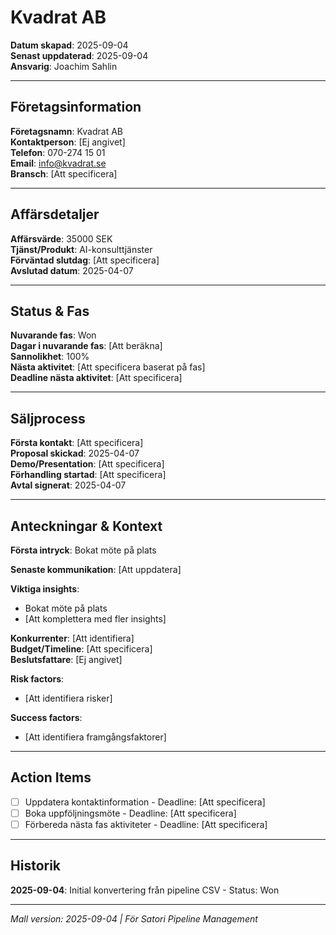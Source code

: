 # Kvadrat AB

**Datum skapad**: 2025-09-04  
**Senast uppdaterad**: 2025-09-04  
**Ansvarig**: Joachim Sahlin

---

## Företagsinformation
**Företagsnamn**: Kvadrat AB  
**Kontaktperson**: [Ej angivet]  
**Telefon**: 070-274 15 01  
**Email**: info@kvadrat.se  
**Bransch**: [Att specificera]

---

## Affärsdetaljer
**Affärsvärde**: 35000 SEK  
**Tjänst/Produkt**: AI-konsulttjänster  
**Förväntad slutdag**: [Att specificera]  
**Avslutad datum**: 2025-04-07

---

## Status & Fas
**Nuvarande fas**: Won  
**Dagar i nuvarande fas**: [Att beräkna]  
**Sannolikhet**: 100%  
**Nästa aktivitet**: [Att specificera baserat på fas]  
**Deadline nästa aktivitet**: [Att specificera]

---

## Säljprocess
**Första kontakt**: [Att specificera]  
**Proposal skickad**: 2025-04-07  
**Demo/Presentation**: [Att specificera]  
**Förhandling startad**: [Att specificera]  
**Avtal signerat**: 2025-04-07

---

## Anteckningar & Kontext
**Första intryck**: Bokat möte på plats  

**Senaste kommunikation**: [Att uppdatera]

**Viktiga insights**: 
- Bokat möte på plats
- [Att komplettera med fler insights]

**Konkurrenter**: [Att identifiera]  
**Budget/Timeline**: [Att specificera]  
**Beslutsfattare**: [Ej angivet]  

**Risk factors**: 
- [Att identifiera risker]

**Success factors**: 
- [Att identifiera framgångsfaktorer]

---

## Action Items
- [ ] Uppdatera kontaktinformation - Deadline: [Att specificera]
- [ ] Boka uppföljningsmöte - Deadline: [Att specificera]
- [ ] Förbereda nästa fas aktiviteter - Deadline: [Att specificera]

---

## Historik
**2025-09-04**: Initial konvertering från pipeline CSV - Status: Won  

---

*Mall version: 2025-09-04 | För Satori Pipeline Management*
